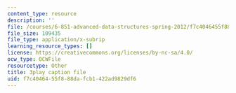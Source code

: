 ```yaml
---
content_type: resource
description: ''
file: /courses/6-851-advanced-data-structures-spring-2012/f7c4046455f888dafcb1422ad9829df6_ABX-Hvn8ymE.srt
file_size: 109435
file_type: application/x-subrip
learning_resource_types: []
license: https://creativecommons.org/licenses/by-nc-sa/4.0/
ocw_type: OCWFile
resourcetype: Other
title: 3play caption file
uid: f7c40464-55f8-88da-fcb1-422ad9829df6
---
```

